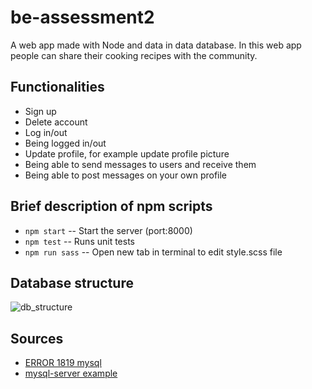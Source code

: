 # be-assessment2
A web app made with Node and data in data database.
In this web app people can share their cooking recipes with the community.

## Functionalities
* Sign up
* Delete account
* Log in/out
* Being logged in/out
* Update profile, for example update profile picture
* Being able to send messages to users and receive them
* Being able to post messages on your own profile

## Brief description of npm scripts
* `npm start` -- Start the server (port:8000)
* `npm test` -- Runs unit tests
* `npm run sass` -- Open new tab in terminal to edit style.scss file

## Database structure
![db_structure](https://github.com/jessiegouw/be-assessment-2/blob/master/dbstructure.png)

## Sources
* [ERROR 1819 mysql](https://www.youtube.com/watch?v=XGHZRC94-_M&feature=youtu.be)
* [mysql-server example](https://github.com/cmda-be/course-17-18/tree/master/examples/mysql-server)

